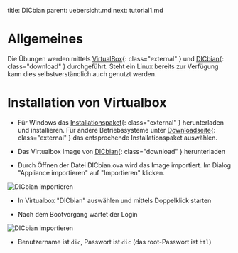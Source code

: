 title: DICbian
parent: uebersicht.md
next: tutorial1.md

# Allgemeines

Die Übungen werden mittels [VirtualBox](https://www.virtualbox.org/wiki/Downloads){: class="external" } und
[DICbian](http://media.semiversus.com/DICbian.ova){: class="download" } durchgeführt. Steht ein Linux bereits zur Verfügung kann dies selbstverständlich
auch genutzt werden.

# Installation von Virtualbox

* Für Windows das [Installationspaket](http://download.virtualbox.org/virtualbox/5.0.14/VirtualBox-5.0.14-105127-Win.exe){: class="external" }
  herunterladen und installieren. Für andere Betriebssysteme unter [Downloadseite](https://www.virtualbox.org/wiki/Downloads){: class="external" }
  das entsprechende Installationspaket auswählen.

* Das Virtualbox Image von [DICbian](http://media.semiversus.com/DICbian.ova){: class="download" } herunterladen

* Durch Öffnen der Datei DICbian.ova wird das Image importiert. Im Dialog "Appliance importieren" auf "Importieren" klicken.

![DICbian importieren]({filename}dicbian_import.png)

* In Virtualbox "DICbian" auswählen und mittels Doppelklick starten

* Nach dem Bootvorgang wartet der Login

![DICbian importieren]({filename}dicbian_login.png)

* Benutzername ist <code>dic</code>, Passwort ist <code>dic</code> (das root-Passwort ist <code>htl</code>)
